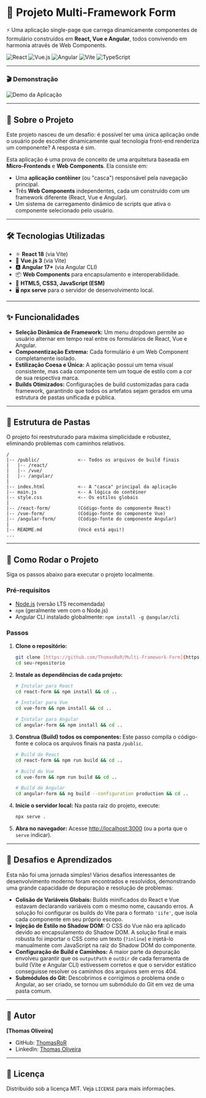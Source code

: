 # 🎨 Projeto Multi-Framework Form

⚡ Uma aplicação single-page que carrega dinamicamente componentes de formulário construídos em **React, Vue e Angular**, todos convivendo em harmonia através de Web Components.

![React](https://img.shields.io/badge/React-20232A?style=for-the-badge&logo=react&logoColor=61DAFB)
![Vue.js](https://img.shields.io/badge/Vue.js-35495E?style=for-the-badge&logo=vuedotjs&logoColor=4FC08D)
![Angular](https://img.shields.io/badge/Angular-DD0031?style=for-the-badge&logo=angular&logoColor=white)
![Vite](https://img.shields.io/badge/Vite-646CFF?style=for-the-badge&logo=vite&logoColor=white)
![TypeScript](https://img.shields.io/badge/TypeScript-007ACC?style=for-the-badge&logo=typescript&logoColor=white)

---

### 🎬 Demonstração

![Demo da Aplicação](https://cdn.discordapp.com/attachments/1014714594599653459/1385859113095008256/frameForm.gif?ex=68579960&is=685647e0&hm=d4f310a892aa9bd52fe43f7db1fbae8e1de71fc428489a7cb241ff9e2aa6d0d7&)

---

## 🚀 Sobre o Projeto

Este projeto nasceu de um desafio: é possível ter uma única aplicação onde o usuário pode escolher dinamicamente qual tecnologia front-end renderiza um componente? A resposta é sim.

Esta aplicação é uma prova de conceito de uma arquitetura baseada em **Micro-Frontends** e **Web Components**. Ela consiste em:
* Uma **aplicação contêiner** (ou "casca") responsável pela navegação principal.
* Três **Web Components** independentes, cada um construído com um framework diferente (React, Vue e Angular).
* Um sistema de carregamento dinâmico de scripts que ativa o componente selecionado pelo usuário.

---

## 🛠️ Tecnologias Utilizadas

* ⚛️ **React 18** (via Vite)
* 🖖 **Vue.js 3** (via Vite)
* 🅰️ **Angular 17+** (via Angular CLI)
* 📦 **Web Components** para encapsulamento e interoperabilidade.
* 📜 **HTML5, CSS3, JavaScript (ESM)**
* 🖥️ **npx serve** para o servidor de desenvolvimento local.

---

## ✨ Funcionalidades

* **Seleção Dinâmica de Framework:** Um menu dropdown permite ao usuário alternar em tempo real entre os formulários de React, Vue e Angular.
* **Componentização Extrema:** Cada formulário é um Web Component completamente isolado.
* **Estilização Coesa e Única:** A aplicação possui um tema visual consistente, mas cada componente tem um toque de estilo com a cor de sua respectiva marca.
* **Builds Otimizados:** Configurações de build customizadas para cada framework, garantindo que todos os artefatos sejam gerados em uma estrutura de pastas unificada e pública.

---

## 📂 Estrutura de Pastas

O projeto foi reestruturado para máxima simplicidade e robustez, eliminando problemas com caminhos relativos.

```
/
|-- /public/              <-- Todos os arquivos de build finais
|   |-- /react/
|   |-- /vue/
|   |-- /angular/
|
|-- index.html            <-- A "casca" principal da aplicação
|-- main.js               <-- A lógica do contêiner
|-- style.css             <-- Os estilos globais
|
|-- /react-form/          (Código-fonte do componente React)
|-- /vue-form/            (Código-fonte do componente Vue)
|-- /angular-form/        (Código-fonte do componente Angular)
|
|-- README.md             (Você está aqui!)
...
```

---

## 🏁 Como Rodar o Projeto

Siga os passos abaixo para executar o projeto localmente.

### Pré-requisitos
* [Node.js](https://nodejs.org/en/) (versão LTS recomendada)
* `npm` (geralmente vem com o Node.js)
* Angular CLI instalado globalmente: `npm install -g @angular/cli`

### Passos

1.  **Clone o repositório:**
    ```bash
    git clone [https://github.com/ThomasRoR/Multi-Framework-Form](https://github.com/ThomasRoR/Multi-Framework-Form)
    cd seu-repositorio
    ```

2.  **Instale as dependências de cada projeto:**
    ```bash
    # Instalar para React
    cd react-form && npm install && cd ..

    # Instalar para Vue
    cd vue-form && npm install && cd ..

    # Instalar para Angular
    cd angular-form && npm install && cd ..
    ```

3.  **Construa (Build) todos os componentes:**
    Este passo compila o código-fonte e coloca os arquivos finais na pasta `/public`.
    ```bash
    # Build do React
    cd react-form && npm run build && cd ..

    # Build do Vue
    cd vue-form && npm run build && cd ..

    # Build do Angular
    cd angular-form && ng build --configuration production && cd ..
    ```

4.  **Inicie o servidor local:**
    Na pasta raiz do projeto, execute:
    ```bash
    npx serve .
    ```

5.  **Abra no navegador:**
    Acesse [http://localhost:3000](http://localhost:3000) (ou a porta que o `serve` indicar).

---

## 🧠 Desafios e Aprendizados

Esta não foi uma jornada simples! Vários desafios interessantes de desenvolvimento moderno foram encontrados e resolvidos, demonstrando uma grande capacidade de depuração e resolução de problemas:

* **Colisão de Variáveis Globais:** Builds minificados do React e Vue estavam declarando variáveis com o mesmo nome, causando erros. A solução foi configurar os builds do Vite para o formato `'iife'`, que isola cada componente em seu próprio escopo.
* **Injeção de Estilo no Shadow DOM:** O CSS do Vue não era aplicado devido ao encapsulamento do Shadow DOM. A solução final e mais robusta foi importar o CSS como um texto (`?inline`) e injetá-lo manualmente com JavaScript na raiz do Shadow DOM do componente.
* **Configuração de Build e Caminhos:** A maior parte da depuração envolveu garantir que os `outputPath` e `outDir` de cada ferramenta de build (Vite e Angular CLI) estivessem corretos e que o servidor estático conseguisse resolver os caminhos dos arquivos sem erros 404.
* **Submódulos do Git:** Descobrimos e corrigimos o problema onde o Angular, ao ser criado, se tornou um submódulo do Git em vez de uma pasta comum.

---

## 👤 Autor

**[Thomas Oliveira]**

* GitHub: [ThomasRoR](https://github.com/ThomasRoR)
* LinkedIn: [Thomas Oliveira](https://www.linkedin.com/in/thomasror/)

---

## 📜 Licença

Distribuído sob a licença MIT. Veja `LICENSE` para mais informações.


